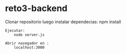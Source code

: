 # reto3-backend

Clonar repositorio
    luego instalar dependecias:
    npm install
      
    Ejecutar:
        node server.js
  
    Abrir navegador en :
        localhost:3000
